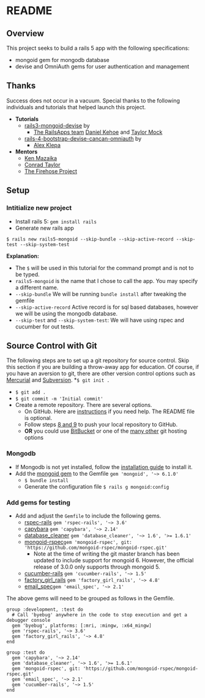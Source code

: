 # README

## Overview
This project seeks to build a rails 5 app with the following specifications:
* mongoid gem for mongodb database
* devise and OmniAuth gems for user authentication and management


## Thanks

Success does not occur in a vacuum. Special thanks to the following individuals and tutorials that helped launch this project.

* **Tutorials**
	* [rails3-mongoid-devise](https://github.com/RailsApps/rails3-mongoid-devise) by
		* [The RailsApps team](https://github.com/RailsApps) [Daniel Kehoe](https://github.com/DanielKehoe) and [Taylor Mock](https://github.com/tmock12)
	* [rails-4-bootstrap-devise-cancan-omniauth](https://github.com/alex-klepa/rails4-bootstrap-devise-cancan-omniauth) by 
		* [Alex Klepa](https://github.com/alex-klepa)
* **Mentors**
	* [Ken Mazaika](https://github.com/kenmazaika)
	* [Conrad Taylor](https://github.com/conradwt)
	* [The Firehose Project](https://www.thefirehoseproject.com)

## Setup

### Intitialize new project

* Install rails 5: `gem install rails`
* Generate new rails app

```
$ rails new rails5-mongoid --skip-bundle --skip-active-record --skip-test --skip-system-test
```

**Explanation:**
  * The `$` will be used in this tutorial for the command prompt and is not to be typed.
  * `rails5-mongoid` is the name that I chose to call the app. You may specify a different name.
  * `--skip-bundle` We will be running `bundle install` after tweaking the gemfile
  * `--skip-active-record` Active record is for sql based databases, however we will be using the mongodb database.
  * `--skip-test` and `--skip-system-test`: We will have using rspec and cucumber for out tests.

## Source Control with Git
The following steps are to set up a git repository for source control. Skip this section if you are building a throw-away app for education. Of course, if you have an aversion to git, there are other version control options such as [Mercurial](https://www.mercurial-scm.org/) and [Subversion](http://subversion.apache.org/).
*`$ git init .`
* `$ git add .`
* `$ git commit -m 'Initial commit'`
* Create a remote repository. There are several options.
	* On GitHub. Here are [instructions](https://help.github.com/articles/create-a-repo/) if you need help. The README file is optional.
	* Follow steps [8 and 9](https://help.github.com/articles/adding-an-existing-project-to-github-using-the-command-line/) to push your local repository to GitHub.
	* **OR** you could use [BitBucket](https://bitbucket.org/) or one of the [many other](https://www.git-tower.com/blog/git-hosting-services-compared/) git hosting options

### Mongodb
* If Mongodb is not yet installed, follow the [installation guide](https://docs.mongodb.com/manual/administration/install-community/) to install it.
* Add the [mongoid gem](https://docs.mongodb.com/mongoid/master/tutorials/mongoid-installation/) to the Gemfile `gem 'mongoid', '~> 6.1.0'`
	* `$ bundle install`
	* Generate the configuration file `$ rails g mongoid:config`

### Add gems for testing
* Add and adjust the `Gemfile` to include the following gems.
	* [rspec-rails](https://rubygems.org/gems/rspec-rails) `gem 'rspec-rails', '~> 3.6'`
	* [capybara](https://rubygems.org/gems/capybara) `gem 'capybara', '~> 2.14'`
	* [database_cleaner](https://rubygems.org/gems/database_cleaner) `gem 'database_cleaner', '~> 1.6', '>= 1.6.1'`
	* [mongoid-rspec](https://github.com/mongoid-rspec/mongoid-rspec)`gem 'mongoid-rspec', git: 'https://github.com/mongoid-rspec/mongoid-rspec.git'`
		* Note at the time of writing the git master branch has been updated to include support for mongoid 6. However, the official release of 3.0.0 only supports through mongoid 5.
	* [cucumber-rails](https://rubygems.org/gems/cucumber-rails) `gem 'cucumber-rails', '~> 1.5'`
	* [factory_girl_rails](https://rubygems.org/gems/factory_girl_rails) `gem 'factory_girl_rails', '~> 4.8'`
	* [email_spec](https://rubygems.org/gems/email_spec/versions/2.1.0)`gem 'email_spec', '~> 2.1'`

The above gems will need to be grouped as follows in the Gemfile.

```
group :development, :test do
  # Call 'byebug' anywhere in the code to stop execution and get a debugger console
  gem 'byebug', platforms: [:mri, :mingw, :x64_mingw]
  gem 'rspec-rails', '~> 3.6'
  gem 'factory_girl_rails', '~> 4.8'
end

group :test do
  gem 'capybara', '~> 2.14'
  gem 'database_cleaner', '~> 1.6', '>= 1.6.1'
  gem 'mongoid-rspec', git: 'https://github.com/mongoid-rspec/mongoid-rspec.git'
  gem 'email_spec', '~> 2.1'
  gem 'cucumber-rails', '~> 1.5'
end
```


